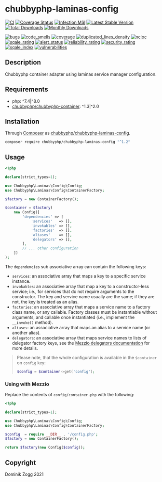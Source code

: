 # chubbyphp-laminas-config

[![CI](https://github.com/chubbyphp/chubbyphp-laminas-config/workflows/CI/badge.svg?branch=master)](https://github.com/chubbyphp/chubbyphp-laminas-config/actions?query=workflow%3ACI)
[![Coverage Status](https://coveralls.io/repos/github/chubbyphp/chubbyphp-laminas-config/badge.svg?branch=master)](https://coveralls.io/github/chubbyphp/chubbyphp-laminas-config?branch=master)
[![Infection MSI](https://badge.stryker-mutator.io/github.com/chubbyphp/chubbyphp-laminas-config/master)](https://dashboard.stryker-mutator.io/reports/github.com/chubbyphp/chubbyphp-laminas-config/master)
[![Latest Stable Version](https://poser.pugx.org/chubbyphp/chubbyphp-laminas-config/v/stable.png)](https://packagist.org/packages/chubbyphp/chubbyphp-laminas-config)
[![Total Downloads](https://poser.pugx.org/chubbyphp/chubbyphp-laminas-config/downloads.png)](https://packagist.org/packages/chubbyphp/chubbyphp-laminas-config)
[![Monthly Downloads](https://poser.pugx.org/chubbyphp/chubbyphp-laminas-config/d/monthly)](https://packagist.org/packages/chubbyphp/chubbyphp-laminas-config)

[![bugs](https://sonarcloud.io/api/project_badges/measure?project=chubbyphp_chubbyphp-laminas-config&metric=bugs)](https://sonarcloud.io/dashboard?id=chubbyphp_chubbyphp-laminas-config)
[![code_smells](https://sonarcloud.io/api/project_badges/measure?project=chubbyphp_chubbyphp-laminas-config&metric=code_smells)](https://sonarcloud.io/dashboard?id=chubbyphp_chubbyphp-laminas-config)
[![coverage](https://sonarcloud.io/api/project_badges/measure?project=chubbyphp_chubbyphp-laminas-config&metric=coverage)](https://sonarcloud.io/dashboard?id=chubbyphp_chubbyphp-laminas-config)
[![duplicated_lines_density](https://sonarcloud.io/api/project_badges/measure?project=chubbyphp_chubbyphp-laminas-config&metric=duplicated_lines_density)](https://sonarcloud.io/dashboard?id=chubbyphp_chubbyphp-laminas-config)
[![ncloc](https://sonarcloud.io/api/project_badges/measure?project=chubbyphp_chubbyphp-laminas-config&metric=ncloc)](https://sonarcloud.io/dashboard?id=chubbyphp_chubbyphp-laminas-config)
[![sqale_rating](https://sonarcloud.io/api/project_badges/measure?project=chubbyphp_chubbyphp-laminas-config&metric=sqale_rating)](https://sonarcloud.io/dashboard?id=chubbyphp_chubbyphp-laminas-config)
[![alert_status](https://sonarcloud.io/api/project_badges/measure?project=chubbyphp_chubbyphp-laminas-config&metric=alert_status)](https://sonarcloud.io/dashboard?id=chubbyphp_chubbyphp-laminas-config)
[![reliability_rating](https://sonarcloud.io/api/project_badges/measure?project=chubbyphp_chubbyphp-laminas-config&metric=reliability_rating)](https://sonarcloud.io/dashboard?id=chubbyphp_chubbyphp-laminas-config)
[![security_rating](https://sonarcloud.io/api/project_badges/measure?project=chubbyphp_chubbyphp-laminas-config&metric=security_rating)](https://sonarcloud.io/dashboard?id=chubbyphp_chubbyphp-laminas-config)
[![sqale_index](https://sonarcloud.io/api/project_badges/measure?project=chubbyphp_chubbyphp-laminas-config&metric=sqale_index)](https://sonarcloud.io/dashboard?id=chubbyphp_chubbyphp-laminas-config)
[![vulnerabilities](https://sonarcloud.io/api/project_badges/measure?project=chubbyphp_chubbyphp-laminas-config&metric=vulnerabilities)](https://sonarcloud.io/dashboard?id=chubbyphp_chubbyphp-laminas-config)

## Description

Chubbyphp container adapter using laminas service manager configuration.

## Requirements

 * php: ^7.4|^8.0
 * [chubbyphp/chubbyphp-container][2]: ^1.3|^2.0

## Installation

Through [Composer](http://getcomposer.org) as [chubbyphp/chubbyphp-laminas-config][1].

```sh
composer require chubbyphp/chubbyphp-laminas-config "^1.2"
```

## Usage

```php
<?php

declare(strict_types=1);

use Chubbyphp\Laminas\Config\Config;
use Chubbyphp\Laminas\Config\ContainerFactory;

$factory = new ContainerFactory();

$container = $factory(
    new Config([
        'dependencies' => [
            'services'   => [],
            'invokables' => [],
            'factories'  => [],
            'aliases'    => [],
            'delegators' => [],
        ],
        // ... other configuration
    ])
);
```

The `dependencies` sub associative array can contain the following keys:

- `services`: an associative array that maps a key to a specific service instance.
- `invokables`: an associative array that map a key to a constructor-less
  service; i.e., for services that do not require arguments to the constructor.
  The key and service name usually are the same; if they are not, the key is
  treated as an alias.
- `factories`: an associative array that maps a service name to a factory class
  name, or any callable. Factory classes must be instantiable without arguments,
  and callable once instantiated (i.e., implement the `__invoke()` method).
- `aliases`: an associative array that maps an alias to a service name (or
  another alias).
- `delegators`: an associative array that maps service names to lists of
  delegator factory keys, see the
  [Mezzio delegators documentation](https://docs.laminas.dev/laminas-servicemanager/delegators/)
  for more details.

> Please note, that the whole configuration is available in the `$container`
> on `config` key:
>
> ```php
> $config = $container->get('config');
> ```

### Using with Mezzio

Replace the contents of `config/container.php` with the following:

```php
<?php

declare(strict_types=1);

use Chubbyphp\Laminas\Config\Config;
use Chubbyphp\Laminas\Config\ContainerFactory;

$config  = require __DIR__ . '/config.php';
$factory = new ContainerFactory();

return $factory(new Config($config));
```

## Copyright

Dominik Zogg 2021

[1]: https://packagist.org/packages/chubbyphp/chubbyphp-laminas-config
[2]: https://packagist.org/packages/chubbyphp/chubbyphp-container
